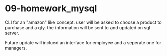 # 09-homework_mysql

CLI for an "amazon" like concept. user will be asked to choose a product to purchase and a qty. the information will be sent to and updated on sql server.

Future update will inclued an interface for employee and a seperate one for managers. 
